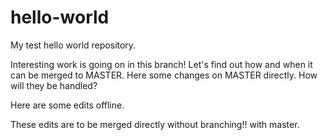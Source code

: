 # hello-world
My test hello world repository.

Interesting work is going on in this branch! Let's find out how and when it can be merged to MASTER.
Here some changes on MASTER directly. How will they be handled?

Here are some edits offline.

These edits are to be merged directly without branching!! with master.